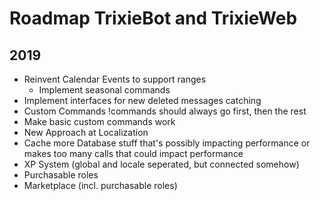 # Roadmap TrixieBot and TrixieWeb

## 2019

* Reinvent Calendar Events to support ranges
    * Implement seasonal commands
* Implement interfaces for new deleted messages catching
* Custom Commands !commands should always go first, then the rest
* Make basic custom commands work
* New Approach at Localization
* Cache more Database stuff that's possibly impacting performance or makes too many calls that could impact performance 
* XP System (global and locale seperated, but connected somehow)
* Purchasable roles
* Marketplace (incl. purchasable roles)
